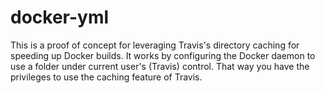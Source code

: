 # docker-yml
This is a proof of concept for leveraging Travis's directory caching for speeding up Docker builds. It works by configuring the Docker daemon to use a folder under current user's (Travis) control. That way you have the privileges to use the caching feature of Travis.
